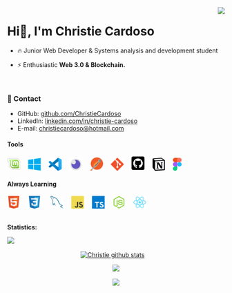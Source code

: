 <img align="right" height="590em" src="https://raw.githubusercontent.com/gist/ChristieCardoso/65e110c35e6d40abe2d5de68458c94b9/raw/50d23a04e7d0c947bacf034cbd7f1f3d1792e3c6/githubcard.svg"/>

<h1 align="left">Hi🫡, I'm Christie Cardoso</h1>

- 🔥 Junior Web Developer & Systems analysis and development student

- ⚡ Enthusiastic **Web 3.0 & Blockchain.**

<br>

### 📩 Contact

- GitHub: [github.com/ChristieCardoso][github]
- LinkedIn: [linkedin.com/in/christie-cardoso][linkedin]
- E-mail: christiecardoso@hotmail.com

[github]: https://github.com/ChristieCardoso
[linkedin]: https://www.linkedin.com/in/christie-cardoso-164a28235/

</p>

<!-- ********************************* Tools ******************************************** -->
<div>
   <h4><strong>Tools</strong></h4>
   <img src="./assets/mint.svg" width="30px">&ensp;&ensp;
   <img src="./assets/windows.svg" width="30px">&ensp;&ensp;
   <img src="./assets/vscode.svg" width="30px">&ensp;&ensp;
   <img src="./assets/Insommia.svg" width="30px">&ensp;&ensp;
   <img src="./assets/postman.svg" width="30px">&ensp;&ensp;
   <img src="./assets/git.svg" width="30px">&ensp;&ensp;
   <img src="./assets/github.svg" width="30px">&ensp;&ensp;
   <img src="./assets/notion.svg" width="30px">&ensp;&ensp;
   <img src="./assets/figma.svg" width="20px">&ensp;&ensp;
</div>

<!-- ********************************* Always Learning **************************************** -->
<div>
 <h4><strong>Always Learning</strong></h4>
 <img src="./assets/html5.svg" width="30px">&ensp;&ensp;
   <img src="./assets/css3.svg" width="30px"> &ensp;&ensp;
   <img src="./assets/mysql.svg" width="30px">&ensp;&ensp;
 <img src="./assets/javascript.svg" width="30px">&ensp;&ensp;
 <img src="./assets/typescript.svg" width="30px">&ensp;&ensp;
 <img src="./assets/nodejs.svg" width="30px">&ensp;&ensp;
 <img src="./assets/react.svg" width="30px">&ensp;&ensp;
</div>

<br>

**Statistics:**

![](https://komarev.com/ghpvc/?username=ChristieCardoso&color=blue&style=flat)

<center>
    <tr>
      <td><p align="center"><a href="#"><img width="400px" src="https://github-readme-stats.vercel.app/api?username=ChristieCardoso&show_icons=true&count_private=true&hide_border=true&include_all_commits=true&theme=chartreuse-dark" alt="Christie github stats" /></a></p>
      </td>
    </tr>
      <td><p align="center"><a href="#"><img width="400px" src="https://github-readme-stats.vercel.app/api/top-langs?username=ChristieCardoso&layout=compact&langs_count=20&hide_border=true&theme=chartreuse-dark" /></a></p>
      </td>
    <tr>
      <td><p align="center"><a href="#"><img width="400px" src="https://github-readme-streak-stats.herokuapp.com/?user=ChristieCardoso&hide_border=true&theme=chartreuse-dark" /></a></p>
      </td>
    </tr>


</center>
